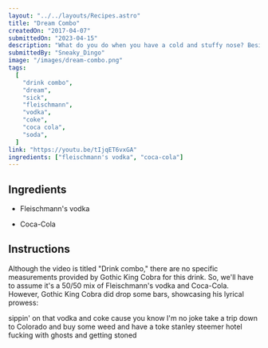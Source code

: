 ```yaml
---
layout: "../../layouts/Recipes.astro"
title: "Dream Combo"
createdOn: "2017-04-07"
submittedOn: "2023-04-15"
description: "What do you do when you have a cold and stuffy nose? Besides eating hot sauce and horseradish, Gothic King Cobra gives this dreamy drink combo a try."
submittedBy: "Sneaky_Dingo"
image: "/images/dream-combo.png"
tags:
  [
    "drink combo",
    "dream",
    "sick",
    "fleischmann",
    "vodka",
    "coke",
    "coca cola",
    "soda",
  ]
link: "https://youtu.be/tIjqET6vxGA"
ingredients: ["fleischmann's vodka", "coca-cola"]
---
```


## Ingredients

- Fleischmann's vodka

- Coca-Cola

## Instructions

Although the video is titled "Drink combo," there are no specific measurements provided by Gothic King Cobra for this drink. So, we'll have to assume it's a 50/50 mix of Fleischmann's vodka and Coca-Cola. However, Gothic King Cobra did drop some bars, showcasing his lyrical prowess:

sippin' on that vodka and coke
cause you know I'm no joke
take a trip down to Colorado
and buy some weed and have a toke
stanley steemer hotel
fucking with ghosts and getting stoned
